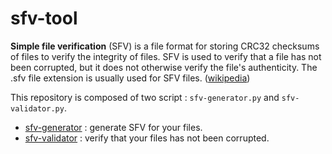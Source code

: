 # sfv-tool

**Simple file verification** (SFV) is a file format for storing CRC32 checksums of files to verify the integrity of files. SFV is used to verify that a file has not been corrupted, but it does not otherwise verify the file's authenticity. The .sfv file extension is usually used for SFV files. ([wikipedia](https://en.wikipedia.org/wiki/Simple_file_verification))

This repository is composed of two script : ``sfv-generator.py`` and ``sfv-validator.py``.
 
 * [sfv-generator](https://github.com/zestones/sfv-tool/tree/main/sfv-generator) : generate SFV for your files.
 * [sfv-validator](https://github.com/zestones/sfv-tool/tree/main/sfv-validator) : verify that your files has not been corrupted.